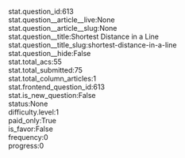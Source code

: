 stat.question_id:613  
stat.question__article__live:None  
stat.question__article__slug:None  
stat.question__title:Shortest Distance in a Line  
stat.question__title_slug:shortest-distance-in-a-line  
stat.question__hide:False  
stat.total_acs:55  
stat.total_submitted:75  
stat.total_column_articles:1  
stat.frontend_question_id:613  
stat.is_new_question:False  
status:None  
difficulty.level:1  
paid_only:True  
is_favor:False  
frequency:0  
progress:0  
